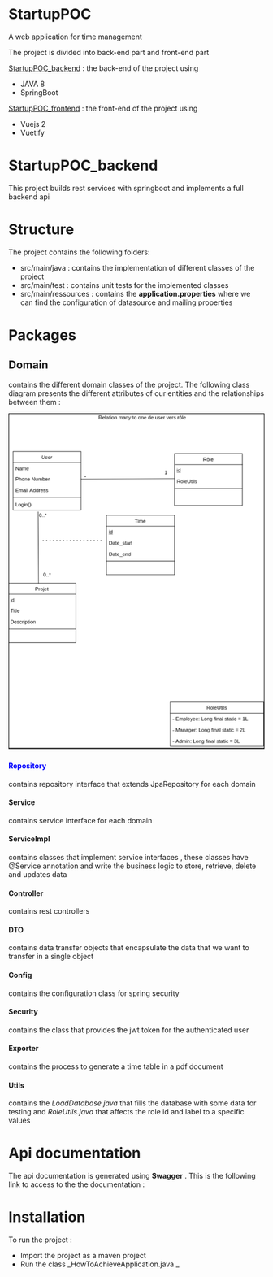 # StartupPOC 

A web application for time management  

The project is divided into back-end part and front-end part  


[StartupPOC_backend](https://github.com/TahaAlamiIdrissi/StartupPOC_backend) : the back-end of the project using 
 
 - JAVA 8
 - SpringBoot
 
[StartupPOC_frontend](https://github.com/TahaAlamiIdrissi/StartupPOC_frontend) : the front-end of the project using 
 
 - Vuejs 2
 - Vuetify 
 
# StartupPOC_backend

This project builds rest services with springboot and implements a full backend api 

# Structure
The project contains the following folders: 

- src/main/java : contains the implementation of  different classes  of the project
- src/main/test : contains unit tests for the implemented classes
- src/main/ressources : contains the __application.properties__ where we can find the configuration of  datasource and mailing properties

# Packages 

## Domain
contains the different domain classes of the project. The following class diagram presents the different attributes of our entities and the relationships between them :  

![](poc_class_diagram.png)

#### <span style="color:blue">Repository</span>
contains repository interface that extends JpaRepository for each domain 

#### Service
contains service interface for each domain 

#### ServiceImpl
contains classes that implement service interfaces , these classes have @Service annotation and write the business logic to store, retrieve, delete and updates data

#### Controller
contains rest controllers

#### DTO 
contains data transfer objects that encapsulate the data that we want to transfer in a single object

#### Config
contains the configuration class for spring security

#### Security
contains the class that provides the jwt token for the authenticated  user

#### Exporter 
contains the process to generate a time table in a pdf document

#### Utils
contains the _LoadDatabase.java_ that fills the database with some data for testing  and _RoleUtils.java_ that affects the role id and label to a specific values

# Api documentation

The api documentation is generated using __Swagger__ . 
This is the following link to access to the the documentation : 

# Installation 

To run the project  : 

- Import the project as a maven project 
- Run the class _HowToAchieveApplication.java _ 



 
 




